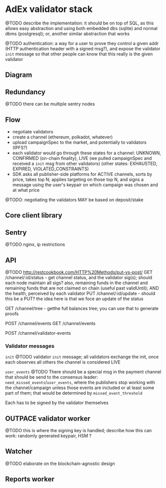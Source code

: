 # AdEx validator stack

@TODO describe the implementation: it should be on top of SQL, as this allows easy abstraction and using both embedded dbs (sqlite) and normal dbms (postgresql); or, another similar abstraction that works

@TODO authentication: a way for a user to prove they control a given addr (HTTP authentication header with a signed msg?), and expose the validator `init` message so that other people can know that this really is the given validator

## Diagram

## Redundancy

@TODO there can be multiple sentry nodes

## Flow

* negotiate validators
* create a channel (ethereum, polkadot, whatever)
* upload campaignSpec to the market, and potentially to validators (IPFS?)
* each validator would go through these states for a channel: UNKNOWN, CONFIRMED (on-chain finality), LIVE (we pulled campaignSpec and received a `init` msg from other validators) (other states: EXHAUSTED, EXPIRED, VIOLATED_CONSTRAINTS)
* SDK asks all publisher-side platforms for ACTIVE channels, sorts by price, takes top N; applies targeting on those top N, and signs a message using the user's keypair on which campaign was chosen and at what price


@TODO: negotiating the validators MAY be based on deposit/stake

## Core client library


## Sentry

@TODO nginx, ip restrictions

## API

@TODO http://restcookbook.com/HTTP%20Methods/put-vs-post/
GET /channel/:id/status - get channel status, and the validator sig(s); should each node maintain all sigs? also, remaining funds in the channel and remaining funds that are not claimed on chain (useful past validUntil); AND the health, perceived by each validator
PUT /channel/:id/update - should this be a PUT? the idea here is that we foce an update of the status

GET /channel/tree - getthe full balances tree; you can use that to generate proofs

POST /channel/events
GET /channel/events

POST /channel/validator-events


### Validator messages

`init`
@TODO validator `init` message;  all validators exchange the init, once each observes all others the channel is considered LIVE

`user_events`
@TODO There should be a special msg in the payment channel that should be send to the consensus leader: `need_missed_events`/`user_events`, where the publishers stop working with the channel/campaign unless those events are included or at least some part of them; that would be determined by `missed_event_threshold`

Each has to be signed by the validator themselves


## OUTPACE validator worker

@TODO this is where the signing key is handled; describe how this can work: randomly generated keypair, HSM ?

## Watcher

@TODO elaborate on the blockchain-agnostic design

## Reports worker
